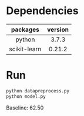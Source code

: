 # Dependencies

|packages|version|
|:-:|:-:|
|python|3.7.3|
|scikit-learn|0.21.2|

# Run
```python
python datapreprocess.py
python model.py
```
Baseline: 62.50
